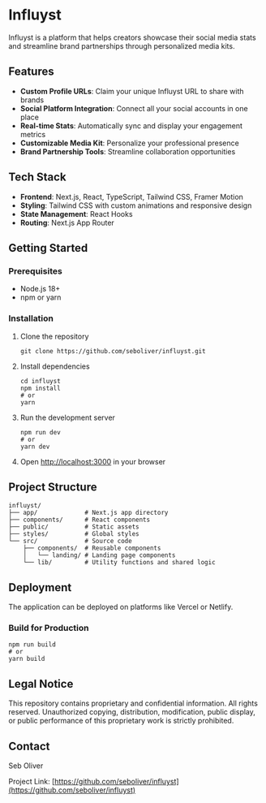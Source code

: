 # Influyst

Influyst is a platform that helps creators showcase their social media stats and streamline brand partnerships through personalized media kits.


## Features

- **Custom Profile URLs**: Claim your unique Influyst URL to share with brands
- **Social Platform Integration**: Connect all your social accounts in one place
- **Real-time Stats**: Automatically sync and display your engagement metrics
- **Customizable Media Kit**: Personalize your professional presence
- **Brand Partnership Tools**: Streamline collaboration opportunities

## Tech Stack

- **Frontend**: Next.js, React, TypeScript, Tailwind CSS, Framer Motion
- **Styling**: Tailwind CSS with custom animations and responsive design
- **State Management**: React Hooks
- **Routing**: Next.js App Router

## Getting Started

### Prerequisites

- Node.js 18+ 
- npm or yarn

### Installation

1. Clone the repository
   ```
   git clone https://github.com/seboliver/influyst.git
   ```

2. Install dependencies
   ```
   cd influyst
   npm install
   # or
   yarn
   ```

3. Run the development server
   ```
   npm run dev
   # or
   yarn dev
   ```

4. Open [http://localhost:3000](http://localhost:3000) in your browser

## Project Structure

```
influyst/
├── app/             # Next.js app directory
├── components/      # React components
├── public/          # Static assets
├── styles/          # Global styles
└── src/             # Source code
    ├── components/  # Reusable components
    │   └── landing/ # Landing page components 
    └── lib/         # Utility functions and shared logic
```

## Deployment

The application can be deployed on platforms like Vercel or Netlify.

### Build for Production

```
npm run build
# or
yarn build
```

## Legal Notice

This repository contains proprietary and confidential information. All rights reserved.
Unauthorized copying, distribution, modification, public display, or public performance of this
proprietary work is strictly prohibited.

## Contact

Seb Oliver

Project Link: [https://github.com/seboliver/influyst](https://github.com/seboliver/influyst)
